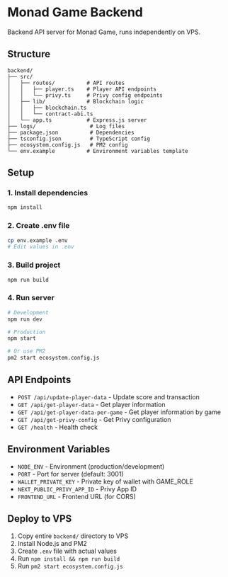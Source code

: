# Monad Game Backend

Backend API server for Monad Game, runs independently on VPS.

## Structure

```
backend/
├── src/
│   ├── routes/          # API routes
│   │   ├── player.ts    # Player API endpoints
│   │   └── privy.ts     # Privy config endpoints
│   ├── lib/             # Blockchain logic
│   │   ├── blockchain.ts
│   │   └── contract-abi.ts
│   └── app.ts           # Express.js server
├── logs/                 # Log files
├── package.json          # Dependencies
├── tsconfig.json         # TypeScript config
├── ecosystem.config.js   # PM2 config
└── env.example          # Environment variables template
```

## Setup

### 1. Install dependencies
```bash
npm install
```

### 2. Create .env file
```bash
cp env.example .env
# Edit values in .env
```

### 3. Build project
```bash
npm run build
```

### 4. Run server
```bash
# Development
npm run dev

# Production
npm start

# Or use PM2
pm2 start ecosystem.config.js
```

## API Endpoints

- `POST /api/update-player-data` - Update score and transaction
- `GET /api/get-player-data` - Get player information
- `GET /api/get-player-data-per-game` - Get player information by game
- `GET /api/get-privy-config` - Get Privy configuration
- `GET /health` - Health check

## Environment Variables

- `NODE_ENV` - Environment (production/development)
- `PORT` - Port for server (default: 3001)
- `WALLET_PRIVATE_KEY` - Private key of wallet with GAME_ROLE
- `NEXT_PUBLIC_PRIVY_APP_ID` - Privy App ID
- `FRONTEND_URL` - Frontend URL (for CORS)

## Deploy to VPS

1. Copy entire `backend/` directory to VPS
2. Install Node.js and PM2
3. Create `.env` file with actual values
4. Run `npm install && npm run build`
5. Run `pm2 start ecosystem.config.js`
